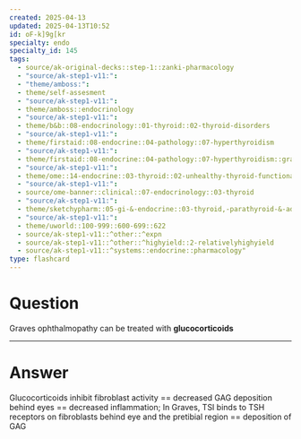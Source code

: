 ```yaml
---
created: 2025-04-13
updated: 2025-04-13T10:52
id: oF-k]9g[kr
specialty: endo
specialty_id: 145
tags:
  - source/ak-original-decks::step-1::zanki-pharmacology
  - "source/ak-step1-v11:": 
  - "theme/amboss:": 
  - theme/self-assesment
  - "source/ak-step1-v11:": 
  - theme/amboss::endocrinology
  - "source/ak-step1-v11:": 
  - theme/b&b::08-endocrinology::01-thyroid::02-thyroid-disorders
  - "source/ak-step1-v11:": 
  - theme/firstaid::08-endocrine::04-pathology::07-hyperthyroidism
  - "source/ak-step1-v11:": 
  - theme/firstaid::08-endocrine::04-pathology::07-hyperthyroidism::graves-disease
  - "source/ak-step1-v11:": 
  - theme/ome::14-endocrine::03-thyroid::02-unhealthy-thyroid-functional-disorders
  - "source/ak-step1-v11:": 
  - source/ome-banner::clinical::07-endocrinology::03-thyroid
  - "source/ak-step1-v11:": 
  - theme/sketchypharm::05-gi-&-endocrine::03-thyroid,-parathyroid-&-adrenal::01-propylthiouracil,-methimazole,-levothyroxine
  - "source/ak-step1-v11:": 
  - theme/uworld::100-999::600-699::622
  - source/ak-step1-v11::^other::^expn
  - source/ak-step1-v11::^other::^highyield::2-relativelyhighyield
  - source/ak-step1-v11::^systems::endocrine::pharmacology"
type: flashcard
---
```


# Question
Graves ophthalmopathy can be treated with **glucocorticoids**

---

# Answer
Glucocorticoids inhibit fibroblast activity == decreased GAG deposition behind eyes == decreased inflammation;   In Graves, TSI binds to TSH receptors on fibroblasts behind eye and the pretibial region == deposition of GAG